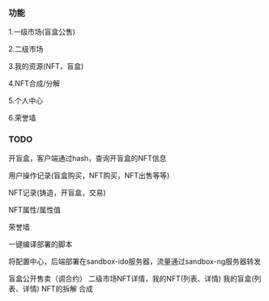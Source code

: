 
### 功能

1.一级市场(盲盒公售)

2.二级市场

3.我的资源(NFT，盲盒)

4.NFT合成/分解

5.个人中心

6.荣誉墙



### TODO

开盲盒，客户端通过hash，查询开盲盒的NFT信息

用户操作记录(盲盒购买，NFT购买，NFT出售等等)

NFT记录(铸造，开盲盒，交易)

NFT属性/属性值

荣誉墙

一键编译部署的脚本

将配置中心，后端部署在sandbox-ido服务器，流量通过sandbox-ng服务器转发

盲盒公开售卖（调合约）
二级市场NFT详情，我的NFT(列表、详情)  我的盲盒(列表、详情)
NFT的拆解 合成
